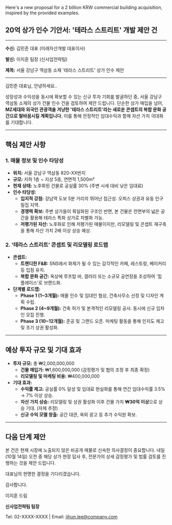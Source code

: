 Here's a new proposal for a 2 billion KRW commercial building acquisition, inspired by the provided examples.

## 20억 상가 인수 기안서: '테라스 스트리트' 개발 제안 건
---
**수신:** 김민준 대표 (미래자산개발 대표이사)

**발신:** 이지훈 팀장 (신사업전략팀)

**제목:** 서울 강남구 역삼동 소재 '테라스 스트리트' 상가 인수 제안

---

김민준 대표님, 안녕하세요..

성장성과 수익성을 동시에 확보할 수 있는 신규 투자 기회를 발굴하던 중, 서울 강남구 역삼동 소재의 상가 건물 인수 건을 검토하여 제안 드립니다. 단순한 상가 매입을 넘어, **MZ세대와 외국인 관광객을 겨냥한 '테라스 스트리트'라는 새로운 콘셉트의 복합 문화 공간으로 탈바꿈시킬 계획입니다.** 이를 통해 안정적인 임대수익과 함께 자산 가치 극대화를 기대합니다. 

---

## 핵심 제안 사항

### 1. 매물 정보 및 인수 타당성

* **위치:** 서울 강남구 역삼동 820-XX번지
* **규모:** 지하 1층 ~ 지상 5층, 연면적 1,500m²
* **현재 상태:** 노후화된 건물로 공실률 30% (주변 시세 대비 낮은 임대료)
* **인수 타당성:**
    * **입지적 강점:** 강남역 도보 5분 거리의 뛰어난 접근성. 오피스 상권과 유동 인구 밀집 지역.
    * **경쟁력 확보:** 주변 상가들이 획일화된 구조인 반면, 본 건물은 전면부의 넓은 공간을 활용해 테라스 특화 상가로 차별화 가능.
    * **저평가된 자산:** 노후화로 인해 저평가된 매물이지만, 리모델링 및 콘셉트 재구축을 통해 자산 가치 2배 이상 상승 예상.

### 2. '테라스 스트리트' 콘셉트 및 리모델링 로드맵

* **콘셉트:**
    * **트렌디한 F&B:** SNS에서 화제가 될 수 있는 감각적인 카페, 레스토랑, 베이커리 등 입점 유치.
    * **복합 문화 공간:** 옥상에 루프탑 바, 갤러리 또는 소규모 공연장을 조성하여 '힙 플레이스'로 브랜드화.
* **단계별 로드맵:**
    * **Phase 1 (1~3개월):** 매물 인수 및 임대인 협상, 건축사무소 선정 및 디자인 계획 수립.
    * **Phase 2 (4~9개월):** 건축 허가 및 본격적인 리모델링 공사. 동시에 신규 임차인 모집 진행.
    * **Phase 3 (10~12개월):** 준공 및 그랜드 오픈. 마케팅 활동을 통해 인지도 제고 및 초기 상권 활성화.

---

## 예상 투자 규모 및 기대 효과

* **투자 규모:** 총 ₩2,000,000,000
    * **건물 매입가:** ₩1,600,000,000 (감정평가 및 협의 조정 후 최종 확정)
    * **리모델링 및 마케팅 비용:** ₩400,000,000
* **기대 효과:**
    * **수익률 제고:** 공실률 0% 달성 및 임대료 현실화를 통해 연간 임대수익률 3.5% → 7% 이상 상승.
    * **자산 가치 상승:** 리모델링 및 상권 활성화 이후 건물 가치 **₩30억 이상**으로 상승 기대. (자체 추정)
    * **신규 수익 모델 창출:** 공간 대관, 옥외 광고 등 추가 수익원 확보.

---

## 다음 단계 제안

본 건은 현재 시장에 노출되지 않은 비공개 매물로 신속한 의사결정이 중요합니다. 내일(10월 14일) 오전 중 해당 상가 현장 답사 후, 전문가의 상세 감정평가 및 법률 검토를 진행하는 것을 제안 드립니다.

대표님의 현명한 결정을 기다리겠습니다.

감사합니다.

이지훈 드림

**신사업전략팀 팀장**

Tel: 02-XXXX-XXXX | Email: jihun.lee@company.com